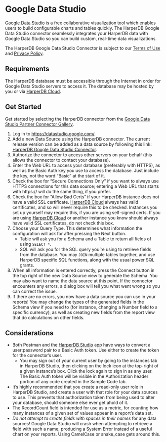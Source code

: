 # Google Data Studio

[Google Data Studio](https://datastudio.google.com/) is a free collaborative visualization tool which enables users to build configurable charts and tables quickly. The HarperDB Google Data Studio connector seamlessly integrates your HarperDB data with Google Data Studio so you can build custom, real-time data visualizations.

The HarperDB Google Data Studio Connector is subject to our [Terms of Use](https://harperdb.io/legal/harperdb-cloud-terms-of-service/) and [Privacy Policy](https://harperdb.io/legal/privacy-policy/).

## Requirements

The HarperDB database must be accessible through the Internet in order for Google Data Studio servers to access it. The database may be hosted by you or via [HarperDB Cloud](../harperdb-cloud/).

## Get Started

Get started by selecting the HarperDB connector from the [Google Data Studio Partner Connector Gallery](https://datastudio.google.com/u/0/datasources/create).

1. Log in to https://datastudio.google.com/.
2. Add a new Data Source using the HarperDB connector. The current release version can be added as a data source by following this link: [HarperDB Google Data Studio Connector](https://datastudio.google.com/datasources/create?connectorId=AKfycbxBKgF8FI5R42WVxO-QCOq7dmUys0HJrUJMkBQRoGnCasY60\_VJeO3BhHJPvdd20-S76g).
3. Authorize the connector to access other servers on your behalf (this allows the connector to contact your database).
4. Enter the Web URL to access your database (preferably with HTTPS), as well as the Basic Auth key you use to access the database. Just include the key, not the word “Basic” at the start of it.
5. Check the box for “Secure Connections Only” if you want to always use HTTPS connections for this data source; entering a Web URL that starts with https:// will do the same thing, if you prefer.
6. Check the box for “Allow Bad Certs” if your HarperDB instance does not have a valid SSL certificate. [HarperDB Cloud](../harperdb-cloud/) always has valid certificates, and so will never require this to be checked. Instances you set up yourself may require this, if you are using self-signed certs. If you are using [HarperDB Cloud](../harperdb-cloud/) or another instance you know should always have valid SSL certificates, do not check this box.
7. Choose your Query Type. This determines what information the configuration will ask for after pressing the Next button.
   * Table will ask you for a Schema and a Table to return all fields of using `SELECT *`.
   * SQL will ask you for the SQL query you’re using to retrieve fields from the database. You may `JOIN` multiple tables together, and use HarperDB specific SQL functions, along with the usual power SQL grants.
8. When all information is entered correctly, press the Connect button in the top right of the new Data Source view to generate the Schema. You may also want to name the data source at this point. If the connector encounters any errors, a dialog box will tell you what went wrong so you can correct the issue.
9. If there are no errors, you now have a data source you can use in your reports! You may change the types of the generated fields in the Schema view if you need to (for instance, changing a Number field to a specific currency), as well as creating new fields from the report view that do calculations on other fields.

## Considerations

* Both Postman and the [HarperDB Studio](../harperdb-studio/) app have ways to convert a user:password pair to a Basic Auth token. Use either to create the token for the connector’s user.
  * You may sign out of your current user by going to the instances tab in HarperDB Studio, then clicking on the lock icon at the top-right of a given instance’s box. Click the lock again to sign in as any user. The Basic Auth token will be visible in the Authorization header portion of any code created in the Sample Code tab.
* It’s highly recommended that you create a read-only user role in HarperDB Studio, and create a user with that role for your data sources to use. This prevents that authorization token from being used to alter your database, should someone else ever get ahold of it.
* The RecordCount field is intended for use as a metric, for counting how many instances of a given set of values appear in a report’s data set.
* _Do not attempt to create fields with spaces in their names_ for any data sources! Google Data Studio will crash when attempting to retrieve a field with such a name, producing a System Error instead of a useful chart on your reports. Using CamelCase or snake\_case gets around this.
